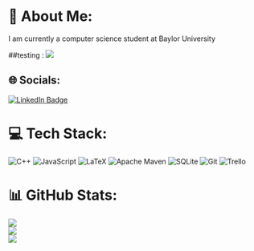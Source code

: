 # 💫 About Me:
I am currently  a computer science student at Baylor University

##testing :
<img src="https://github-readme-stats.vercel.app/api?username=Dakotahernandez&show_icons=true" />


## 🌐 Socials:
[![LinkedIn Badge](https://img.shields.io/badge/LinkedIn-Profile-blue?style=for-the-badge&logo=linkedin)](https://www.linkedin.com/in/dakota-hernandezbu)

              
# 💻 Tech Stack:
![C++](https://img.shields.io/badge/c++-%2300599C.svg?style=for-the-badge&logo=c%2B%2B&logoColor=white) 
 ![JavaScript](https://img.shields.io/badge/javascript-%23323330.svg?style=for-the-badge&logo=javascript&logoColor=%23F7DF1E) ![LaTeX](https://img.shields.io/badge/latex-%23008080.svg?style=for-the-badge&logo=latex&logoColor=white) ![Apache Maven](https://img.shields.io/badge/Apache%20Maven-C71A36?style=for-the-badge&logo=Apache%20Maven&logoColor=white) ![SQLite](https://img.shields.io/badge/sqlite-%2307405e.svg?style=for-the-badge&logo=sqlite&logoColor=white) ![Git](https://img.shields.io/badge/git-%23F05033.svg?style=for-the-badge&logo=git&logoColor=white) ![Trello](https://img.shields.io/badge/Trello-%23026AA7.svg?style=for-the-badge&logo=Trello&logoColor=white)
# 📊 GitHub Stats:
![](https://github-readme-stats.vercel.app/api?username=Dakotahernandez&theme=dark&hide_border=false&include_all_commits=false&count_private=false)<br/>
![](https://nirzak-streak-stats.vercel.app/?user=Dakotahernandez&theme=dark&hide_border=false)<br/>
![](https://github-readme-stats.vercel.app/api/top-langs/?username=Dakotahernandez&theme=dark&hide_border=false&include_all_commits=false&count_private=false&layout=compact)

<!-- Proudly created with GPRM ( https://gprm.itsvg.in ) -->
